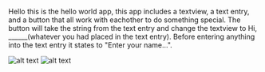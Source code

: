 Hello this is the hello world app, this app includes a textview, a text entry, and a button that all work with eachother to do something special.
The button will take the string from the text entry and change the textview to Hi, ______(whatever you had placed in the text entry). Before entering
anything into the text entry it states to "Enter your name...".


![alt text](https://github.com/KevinXJarema/HelloWorldLab/blob/master/appsnip.jpg?raw=true)
![alt text](https://github.com/KevinXJarema/HelloWorldLab/blob/master/othersnip.jpg?raw=true)
